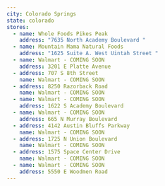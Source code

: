 ```yaml
---
city: Colorado Springs
state: colorado
stores:
  - name: Whole Foods Pikes Peak
    address: "7635 North Academy Boulevard "
  - name: Mountain Mama Natural Foods
    address: "1625 Suite A. West Uintah Street "
  - name: Walmart - COMING SOON
    address: 3201 E Platte Avenue
  - address: 707 S 8th Street
    name: Walmart - COMING SOON
  - address: 8250 Razorback Road
    name: Walmart - COMING SOON
  - name: Walmart - COMING SOON
    address: 1622 S Academy Boulevard
  - name: Walmart - COMING SOON
    address: 665 N Murray Boulevard
  - address: 4142 Austin Bluffs Parkway
    name: Walmart - COMING SOON
  - address: 1725 N Union Boulevard
    name: Walmart - COMING SOON
  - address: 1575 Space Center Drive
    name: Walmart - COMING SOON
  - name: Walmart - COMING SOON
    address: 5550 E Woodmen Road
---
```

